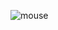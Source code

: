 ![mouse](https://user-images.githubusercontent.com/126159353/220899779-a69008f2-ca09-406c-8e80-e4456f22235d.png)

